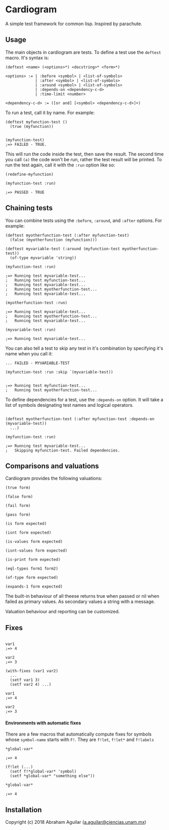 # Cardiogram

A simple test framework for common lisp. Inspired by parachute.

## Usage

The main objects in cardiogram are tests. To define a test use the
`deftest` macro. It's syntax is:

```
(deftest <name> (<options>*) <docstring>* <form>*)

<options> := | :before <symbol> | <list-of-symbols>
             | :after <symbol> | <list-of-symbols>
             | :around <symbol> | <list-of-symbols>
             | :depends-on <dependency-c-d>
             | :time-limit <number>

<dependency-c-d> := ([or and] [<symbol> <dependency-c-d>]+)
```

To run a test, call it by name. For example:

```common-lisp
(deftest myfunction-test ()
  (true (myfunction))


(myfunction-test)
;=> FAILED - TRUE.

```

This will run the code inside the test, then save the result. The second time you call `(a)` the
code won't be run, rather the test result will be printed. To run the test again, call it with
the `:run` option like so:

```common-lisp
(redefine-myfunction)

(myfunction-test :run)

;=> PASSED - TRUE

```

## Chaining tests

You can combine tests using the `:before`, `:around`, and `:after` options. For example:

```common-lisp
(deftest myotherfunction-test (:after myfunction-test)
  (false (myotherfunction (myfunction)))

(deftest myvariable-test (:around (myfunction-test myotherfunction-test))
  (of-type myvariable 'string))

(myfunction-test :run)

;=> Running test myvariable-test...
;   Running test myfunction-test...
;   Running test myvariable-test...
;   Running test myotherfunction-test...
;   Running test myvariable-test...

(myotherfunction-test :run)

;=> Running test myvariable-test...
;   Running test myotherfunction-test...
;   Running test myvariable-test...

(myvariable-test :run)

;=> Running test myvariable-test...
```

You can also tell a test to skip any test in it's combination by specifying it's name
when you call it:

```common-lisp
... FAILED - MYVARIABLE-TEST

(myfunction-test :run :skip `(myvariable-test))


;=> Running test myfunction-test...
;   Running test myotherfunction-test...
```

To define dependencies for a test, use the `:depends-on` option. It will take a list of
symbols designating test names and logical operators.

```common-lisp

(deftest myotherfunction-test (:after myfunction-test :depends-on (myvariable-test))
  ...)

(myfunction-test :run)

;=> Running test myvariable-test...
;   Skipping myfunction-test. Failed dependencies.

```

## Comparisons and valuations

Cardiogram provides the following valuations:

```
(true form)

(false form)

(fail form)

(pass form)

(is form expected)

(isnt form expected)

(is-values form expected)

(isnt-values form expected)

(is-print form expected)

(eql-types form1 form2)

(of-type form expected)

(expands-1 form expected)
```

The built-in behaviour of all theese returns true when passed or nil when failed
as primary values. As secondary values a string with a message.


Valuation behaviour and reporting can be customized.


## Fixes

```common-lisp

var1
;=> 4

var2
;=> 3

(with-fixes (var1 var2)
  ...
  (setf var1 3)
  (setf var2 4) ...)

var1
;=> 4

var2
;=> 3

```

#### Environments with automatic fixes

There are a few macros that automatically compute fixes for symbols whose `symbol-name`
starts with `F!`. They are `f!let`, `f!let*` and `f!labels`

```common-lisp
*global-var*

;=> 4

(f!let (...)
  (setf f!*global-var* 'symbol)
  (setf *global-var* "something else"))

*global-var*

;=> 4

```



## Installation

Copyright (c) 2018 Abraham Aguilar (a.aguilar@ciencias.unam.mx)
